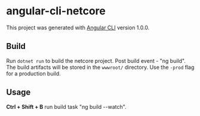 # angular-cli-netcore

This project was generated with [Angular CLI](https://github.com/angular/angular-cli) version 1.0.0.

## Build

Run `dotnet run` to build the netcore project. Post build event - "ng build". The build artifacts will be stored in the `wwwroot/` directory. Use the `-prod` flag for a production build.

## Usage

<b>Ctrl + Shift + B</b> run build task "ng build --watch".

